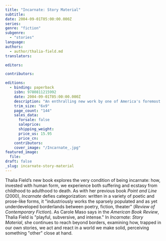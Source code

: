 ```yaml
---
title: "Incarnate: Story Material"
subtitle:
date: 2004-09-01T05:00:00.000Z
series:
genre: "fiction"
subgenre:
  - "stories"
language:
authors:
  - author/thalia-field.md
translators:

editors:

contributors:

editions:
  - binding: paperback
    isbn: 9780811215992
    date: 2004-09-01T05:00:00.000Z
    description: "An enthralling new work by one of America's foremost experimental writers. "
    trim_size: "6x9"
    page_count: "144"
    sales_data:
      forsale: false
      saleprice:
      shipping_weight:
      price_us: 15.95
      price_cn:
    contributors:
    cover_image: "/Incarnate_.jpg"
featured_image:
  file:
draft: false
_slug: incarnate-story-material
---
```


Thalia Field’s new book explores the very condition of being incarnate: how, invested with human form, we experience both suffering and ecstasy from childhood to adulthood to death. As with her previous book _Point and Line_ (2000), _Incarnate_ defies categorization: written in a variety of poetic and prose-like forms, it "industriously works the sparsely populated and as yet underdeveloped borderlands between poetry, fiction, theater" (_Review of Contemporary Fiction_). As Carole Maso says in the _American Book Review_, Thalia Field is "playful, subversive, and intense." In _Incarnate: Story Material_, she continues to reach beyond borders, examining how, trapped in our own stories, we act and react in a world we make solid, perceiving something "other" close at hand.


